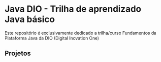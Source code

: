 # Java DIO - Trilha de aprendizado Java básico
Este repositório é exclusivamente dedicado a trilha/curso Fundamentos da Plataforma Java da DIO (Digital Inovation One)

## Projetos

